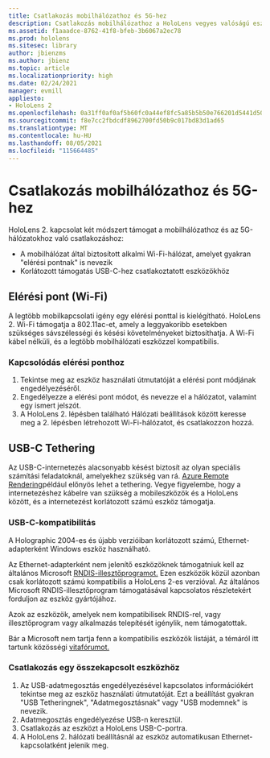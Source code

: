 ```yaml
---
title: Csatlakozás mobilhálózathoz és 5G-hez
description: Csatlakozás mobilhálózathoz a HoloLens vegyes valóságú eszközökről.
ms.assetid: f1aaadce-8762-41f8-bfeb-3b6067a2ec78
ms.prod: hololens
ms.sitesec: library
author: jbienzms
ms.author: jbienz
ms.topic: article
ms.localizationpriority: high
ms.date: 02/24/2021
manager: evmill
appliesto:
- HoloLens 2
ms.openlocfilehash: 0a31ff0af0af5b60fc0a44ef8fc5a85b5b50e766201d5441d508fd23dd0369e4
ms.sourcegitcommit: f8e7cc2fbdcdf8962700fd50b9c017bd83d1ad65
ms.translationtype: MT
ms.contentlocale: hu-HU
ms.lasthandoff: 08/05/2021
ms.locfileid: "115664485"
---
```

# <a name="connect-to-cellular-and-5g"></a>Csatlakozás mobilhálózathoz és 5G-hez

HoloLens 2. kapcsolat két módszert támogat a mobilhálózathoz és az 5G-hálózatokhoz való csatlakozáshoz:

- A mobilhálózat által biztosított alkalmi Wi-Fi-hálózat, amelyet gyakran "elérési pontnak" is nevezik
- Korlátozott támogatás USB-C-hez csatlakoztatott eszközökhöz

## <a name="hotspot-wifi"></a>Elérési pont (Wi-Fi)

A legtöbb mobilkapcsolati igény egy elérési ponttal is kielégítható. HoloLens 2. Wi-Fi támogatja a 802.11ac-et, amely a leggyakoribb esetekben szükséges sávszélességi és késési követelményeket biztosíthatja. A Wi-Fi kábel nélküli, és a legtöbb mobilhálózati eszközzel kompatibilis.

### <a name="connecting-to-a-hotspot"></a>Kapcsolódás elérési ponthoz

1. Tekintse meg az eszköz használati útmutatóját a elérési pont módjának engedélyezéséről.
1. Engedélyezze a elérési pont módot, és nevezze el a hálózatot, valamint egy ismert jelszót.
1. A HoloLens 2. lépésben található Hálózati beállítások között keresse meg a 2. lépésben létrehozott Wi-Fi-hálózatot, és csatlakozzon hozzá.

## <a name="usb-c-tethering"></a>USB-C Tethering

Az USB-C-internetezés alacsonyabb késést biztosít az olyan speciális számítási feladatoknál, amelyekhez szükség van rá. [Azure Remote Rendering](https://azure.microsoft.com/services/remote-rendering)például előnyös lehet a tethering. Vegye figyelembe, hogy a internetezéshez kábelre van szükség a mobileszközök és a HoloLens között, és a internetezést korlátozott számú eszköz támogatja.

### <a name="usb-c-compatibility"></a>USB-C-kompatibilitás

A Holographic 2004-es és újabb verzióiban korlátozott számú, Ethernet-adapterként Windows eszköz használható.

Az Ethernet-adapterként nem jelenítő eszközöknek támogatniuk kell az általános Microsoft [RNDIS-illesztőprogramot.](/windows-hardware/drivers/network/overview-of-remote-ndis--rndis-) Ezen eszközök közül azonban csak korlátozott számú kompatibilis a HoloLens 2-es verzióval. Az általános Microsoft RNDIS-illesztőprogram támogatásával kapcsolatos részletekért forduljon az eszköz gyártójához.

Azok az eszközök, amelyek nem kompatibilisek RNDIS-rel, vagy illesztőprogram vagy alkalmazás telepítését igénylik, nem támogatottak.

Bár a Microsoft nem tartja fenn a kompatibilis eszközök listáját, a témáról itt tartunk közösségi [vitafórumot.](https://aka.ms/HLCommunityCell)

### <a name="connecting-to-a-tethered-device"></a>Csatlakozás egy összekapcsolt eszközhöz

1. Az USB-adatmegosztás engedélyezésével kapcsolatos információkért tekintse meg az eszköz használati útmutatóját. Ezt a beállítást gyakran "USB Tetheringnek", "Adatmegosztásnak" vagy "USB modemnek" is nevezik.
1. Adatmegosztás engedélyezése USB-n keresztül.
1. Csatlakozás az eszközt a HoloLens USB-C-portra.
1. A HoloLens 2. hálózati beállításnál az eszköz automatikusan Ethernet-kapcsolatként jelenik meg.
